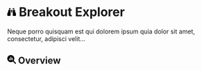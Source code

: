 # <img src="https://raw.githubusercontent.com/vishaldhole173/pro-stream-documentation/main/fontawesome/svgs/solid/binoculars.svg" width="20" height="20"> Breakout Explorer

Neque porro quisquam est qui dolorem ipsum quia dolor sit amet, consectetur, adipisci velit...

## <img src="https://raw.githubusercontent.com/vishaldhole173/pro-stream-documentation/main/fontawesome/svgs/solid/magnifying-glass-chart.svg" width="20" height="20"> Overview
